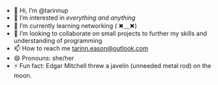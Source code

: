 - 👋 Hi, I’m @tarinnup
- 👀 I’m interested in *everything and anything*
- 🌱 I’m currently learning networking ( ✖﹏✖)
- 💞️ I’m looking to collaborate on small projects to further my skills and understanding of programming
- 📫 How to reach me tarinn.eason@outlook.com
- 😄 Pronouns: she/her
- ⚡ Fun fact: Edgar Mitchell threw a javelin (unneeded metal rod) on the moon.

<!---
tarinnup/tarinnup is a ✨ special ✨ repository because its `README.md` (this file) appears on your GitHub profile.
You can click the Preview link to take a look at your changes.
--->
